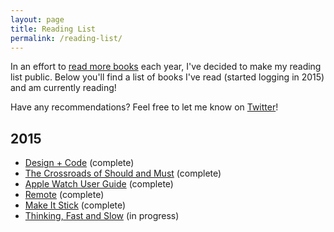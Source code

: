 ```yaml
---
layout: page
title: Reading List
permalink: /reading-list/
---
```


In an effort to [read more books](https://www.coach.me/plans/904-read) each year, I've decided to make my reading list public. Below you'll find a list of books I've read (started logging in 2015) and am currently reading!

Have any recommendations? Feel free to let me know on [Twitter](https://twitter.com/jasdev)!

## 2015

- [Design + Code](https://designcode.io) (complete)
- [The Crossroads of Should and Must](https://itunes.apple.com/us/book/crossroads-should-must/id912999065?mt=11)  (complete)
- [Apple Watch User Guide](https://itunes.apple.com/us/book/apple-watch-user-guide/id985786488?mt=11)  (complete)
- [Remote](https://itunes.apple.com/us/book/remote/id625981856?mt=11)  (complete)
- [Make It Stick](https://itunes.apple.com/us/book/make-it-stick/id985224876?mt=11) (complete)
- [Thinking, Fast and Slow](https://itunes.apple.com/us/book/thinking-fast-and-slow/id443149884?mt=11) (in progress)

